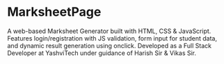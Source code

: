 # MarksheetPage
A web-based Marksheet Generator built with HTML, CSS &amp; JavaScript. Features login/registration with JS validation, form input for student data, and dynamic result generation using onclick. Developed as a Full Stack Developer at YashviTech under guidance of Harish Sir &amp; Vikas Sir.
